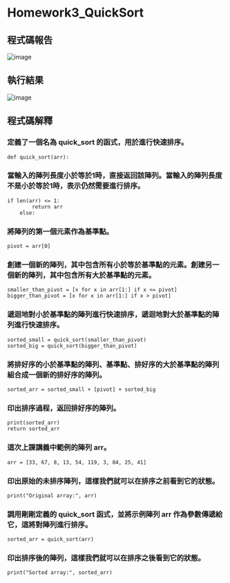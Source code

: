 # Homework3_QuickSort
## 程式碼報告
![image](https://github.com/TMUb908111071/Homework3_QuickSort/assets/161851654/e42ac6af-46ac-4e56-a313-d920c3b22f5f)
## 執行結果
![image](https://github.com/TMUb908111071/Homework3_QuickSort/assets/161851654/1f601385-9b8d-4601-86e7-c2b92026b013)

## 程式碼解釋
### 定義了一個名為 quick_sort 的函式，用於進行快速排序。
```
def quick_sort(arr):
```
### 當輸入的陣列長度小於等於1時，直接返回該陣列。當輸入的陣列長度不是小於等於1時，表示仍然需要進行排序。
```
if len(arr) <= 1:
        return arr
    else:
```
### 將陣列的第一個元素作為基準點。
```
pivot = arr[0]
```
### 創建一個新的陣列，其中包含所有小於等於基準點的元素。創建另一個新的陣列，其中包含所有大於基準點的元素。
```
smaller_than_pivot = [x for x in arr[1:] if x <= pivot]
bigger_than_pivot = [x for x in arr[1:] if x > pivot]
```
### 遞迴地對小於基準點的陣列進行快速排序，遞迴地對大於基準點的陣列進行快速排序。
```
sorted_small = quick_sort(smaller_than_pivot)
sorted_big = quick_sort(bigger_than_pivot)
```
### 將排好序的小於基準點的陣列、基準點、排好序的大於基準點的陣列組合成一個新的排好序的陣列。
```
sorted_arr = sorted_small + [pivot] + sorted_big
```
### 印出排序過程，返回排好序的陣列。
```
print(sorted_arr)
return sorted_arr
```


### 這次上課講義中範例的陣列 arr。
```
arr = [33, 67, 8, 13, 54, 119, 3, 84, 25, 41]
```
### 印出原始的未排序陣列，這樣我們就可以在排序之前看到它的狀態。
```
print("Original array:", arr)
```
### 調用剛剛定義的 quick_sort 函式，並將示例陣列 arr 作為參數傳遞給它，這將對陣列進行排序。
```
sorted_arr = quick_sort(arr)
```
### 印出排序後的陣列，這樣我們就可以在排序之後看到它的狀態。
```
print("Sorted array:", sorted_arr)
```
